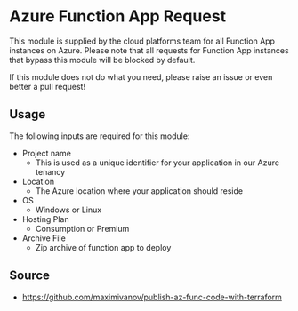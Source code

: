 # Azure Function App Request

This module is supplied by the cloud platforms team for all Function App instances on Azure.
Please note that all requests for Function App instances that bypass this module will be blocked by default.

If this module does not do what you need, please raise an issue or even better a pull request!

## Usage

The following inputs are required for this module:
- Project name
    - This is used as a unique identifier for your application in our Azure tenancy
- Location
    - The Azure location where your application should reside
- OS
    - Windows or Linux
- Hosting Plan
    - Consumption or Premium
- Archive File
    - Zip archive of function app to deploy


## Source
* https://github.com/maximivanov/publish-az-func-code-with-terraform